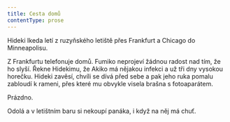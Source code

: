 ```yaml
---
title: Cesta domů
contentType: prose
---
```


<section>

Hideki Ikeda letí z ruzyňského letiště přes Frankfurt a Chicago do Minneapolisu.

Z Frankfurtu telefonuje domů. Fumiko neprojeví žádnou radost nad tím, že ho slyší. Řekne Hidekimu, že Akiko má nějakou infekci a už tři dny vysokou horečku. Hideki zavěsí, chvíli se dívá před sebe a pak jeho ruka pomalu zabloudí k rameni, přes které mu obvykle visela brašna s fotoaparátem.

Prázdno.

Odolá a v letištním baru si nekoupí panáka, i když na něj má chuť.

</section>
